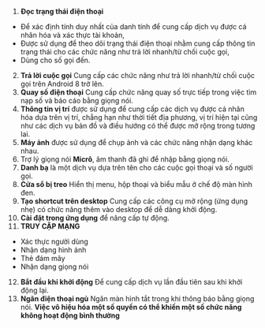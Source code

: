 1. **Đọc trạng thái điện thoại**
- Để xác định tính duy nhất của danh tính để cung cấp dịch vụ được cá nhân hóa và xác thực tài khoản,
- Được sử dụng để theo dõi trạng thái điện thoại nhằm cung cấp thông tin trạng thái cho các chức năng như trả lời nhanh/từ chối cuộc gọi,
- Dùng cho số gọi đến.
2. **Trả lời cuộc gọi** Cung cấp các chức năng như trả lời nhanh/từ chối cuộc gọi trên Android 8 trở lên.
3. **Quay số điện thoại** Cung cấp chức năng quay số trực tiếp trong việc tìm nạp số và báo cáo bằng giọng nói.
4. **Thông tin vị trí** được sử dụng để cung cấp các dịch vụ được cá nhân hóa dựa trên vị trí, chẳng hạn như thời tiết địa phương, vị trí hiện tại cũng như các dịch vụ bản đồ và điều hướng có thể được mở rộng trong tương lai.
5. **Máy ảnh** được sử dụng để chụp ảnh và các chức năng nhận dạng khác nhau.
6. Trợ lý giọng nói **Micrô**, âm thanh đã ghi để nhập bằng giọng nói.
7. **Danh bạ** là một dịch vụ dựa trên tên cho các cuộc gọi thoại và số người gọi.
8. **Cửa sổ bị treo** Hiển thị menu, hộp thoại và biểu mẫu ở chế độ màn hình đen.
9. **Tạo shortcut trên desktop** Cung cấp các công cụ mở rộng (ứng dụng nhẹ) có chức năng thêm vào desktop để dễ dàng khởi động.
10. **Cài đặt trong ứng dụng** để nâng cấp tự động.
11. **TRUY CẬP MẠNG**
- Xác thực người dùng
- Nhận dạng hình ảnh
- Thẻ đám mây
- Nhận dạng giọng nói
12. **Bắt đầu khi khởi động** Để cung cấp dịch vụ lần đầu tiên sau khi khởi động lại.
13. **Ngăn điện thoại ngủ** Ngăn màn hình tắt trong khi thông báo bằng giọng nói.
**Việc vô hiệu hóa một số quyền có thể khiến một số chức năng không hoạt động bình thường**